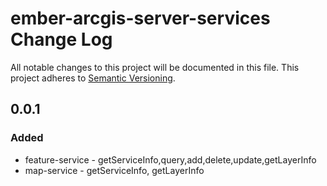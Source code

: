 # ember-arcgis-server-services Change Log
All notable changes to this project will be documented in this file.
This project adheres to [Semantic Versioning](http://semver.org/).

## 0.0.1
### Added
- feature-service - getServiceInfo,query,add,delete,update,getLayerInfo
- map-service - getServiceInfo, getLayerInfo
